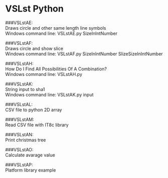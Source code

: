 # VSLst Python

###VSLstAE: <br>
Draws circle and other same length line symbols <br>
Windows command line: VSLstAE.py SizeInIntNumber

###VSLstAF: <br>
Draws circle and show slice <br>
Windows command line: VSLstAF.py SizeInIntNumber SlizeSizeInIntNumber

###VSLstAH: <br>
How Do I Find All Possibilities Of A Combination?  <br>
Windows command line: VSLstAH.py

###VSLstAK: <br>
String input to sha1 <br>
Windows command line: VSLstAK.py input

###VSLstAL: <br>
CSV file to python 2D array

###VSLstAM: <br>
Read CSV file with IT8c library

###VSLstAN: <br>
Print christmas tree

###VSLstAO: <br>
Calculate avarage value

###VSLstAP: <br>
Platform library example
